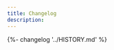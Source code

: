 ```yaml
---
title: Changelog
description:
---
```


{%- changelog '../HISTORY.md' %}

<!-- Change this to force a deployment 00 -->
